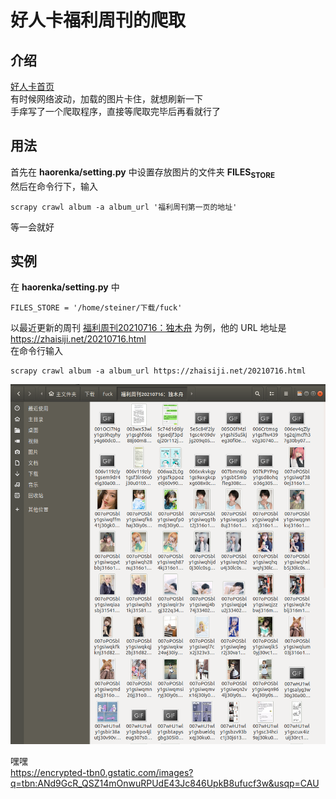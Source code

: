 

# 好人卡福利周刊的爬取


## 介绍

[好人卡首页](https://zhaisiji.net/)  
有时候网络波动，加载的图片卡住，就想刷新一下  
手痒写了一个爬取程序，直接等爬取完毕后再看就行了  


## 用法

首先在 **haorenka/setting.py** 中设置存放图片的文件夹 **FILES<sub>STORE</sub>**   
然后在命令行下，输入  

    scrapy crawl album -a album_url '福利周刊第一页的地址'

等一会就好  


## 实例

在 **haorenka/setting.py** 中  

    FILES_STORE = '/home/steiner/下载/fuck'

以最近更新的周刊 [福利周刊20210716：独木舟](https://zhaisiji.net/20210716.html) 为例，他的 URL 地址是 <https://zhaisiji.net/20210716.html>  
在命令行输入  

    scrapy crawl album -a album_url https://zhaisiji.net/20210716.html

![img](./images/shortcut.png)  

嘿嘿  
<https://encrypted-tbn0.gstatic.com/images?q=tbn:ANd9GcR_QSZ14mOnwuRPUdE43Jc846UpkB8ufucf3w&usqp=CAU>  

